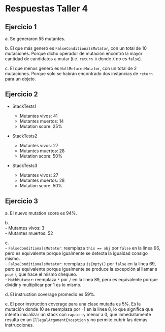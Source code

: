 # Respuestas Taller 4

## Ejercicio 1

a. Se generaron 55 mutantes.

b. El que más generó es `FalseConditionalsMutator`, con un total de 10 mutaciones. Porque dicho operador de mutación encontró la mayor cantidad de candidatos a mutar (i.e. `return X` donde `X` no es `false`).
  
c. El que menos generó es `NullReturnsMutator`, con un total de 2 mutaciones. Porque solo se habrán encontrado dos instancias de `return` para un objeto.


## Ejercicio 2

- StackTests1
	- Mutantes vivos: 41
	- Mutantes muertos: 14
	- Mutation score: 25%
	
- StackTests2
	- Mutantes vivos: 27
	- Mutantes muertos: 28
	- Mutation score: 50%
	
- StackTests3
	- Mutantes vivos: 27
	- Mutantes muertos: 28
	- Mutation score: 50%
	

## Ejercicio 3

a. El nuevo mutation score es 94%.

b.  
	- Mutantes vivos: 3  
	- Mutantes muertos: 52  
	 
c.   
	- `FalseConditionalsMutator`: reemplaza `this == obj` por `false` en la linea 96, pero es equivalente porque igualmente se detecta la igualdad consigo mismo.  
	- `FalseConditionalsMutator`: reemplaza `isEmpty()` por `false` en la linea 69, pero es equivalente porque igualmente se produce la excepción al llamar a `pop()`, que hace el mismo chequeo.  
	- `MathMutator`: reemplaza `*` por `/` en la linea 89, pero es equivalente porque dividir y multiplicar por 1 es lo mismo.  

d. El instruction coverage promedio es 59%.

e. El peor instruction coverage para una clase mutada es 5%. Es la mutación donde 10 se reemplaza por -1 en la linea 8, lo que significa que intenta inicializar un stack con `capacity` menor a 0, que inmediatamente resulta en un `IllegalArgumentException` y no permite cubrir las demás instrucciones.
